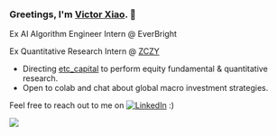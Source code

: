 ### Greetings, I'm [Victor Xiao](https://www.linkedin.com/in/vicxiao). 👋

<p>Ex AI Algorithm Engineer Intern @ EverBright</p>
<p>Ex Quantitative Research Intern @ <a href="zczyfund.cn">ZCZY</a> 
<br>

- Directing [etc_capital](https://etccapital.ca/academy) to perform equity fundamental & quantitative research.
- Open to colab and chat about global macro investment strategies.

<!-- Actual text -->

Feel free to reach out to me on [![LinkedIn][2.2]][2] :)

<!-- Icons -->

[2.2]: https://raw.githubusercontent.com/MartinHeinz/MartinHeinz/master/linkedin-3-16.png "LinkedIn icon without padding"

<!-- Links to your social media accounts -->

[2]: https://www.linkedin.com/in/vicxiao/

<a href="https://github.com/conquerv0/conquerv0">
  <img align="center" src="https://github-readme-stats.vercel.app/api?username=conquerv0&count_private=true&theme=nord&hide=issues&alt="Victor's GitHub Stats" />
</a>                                        


